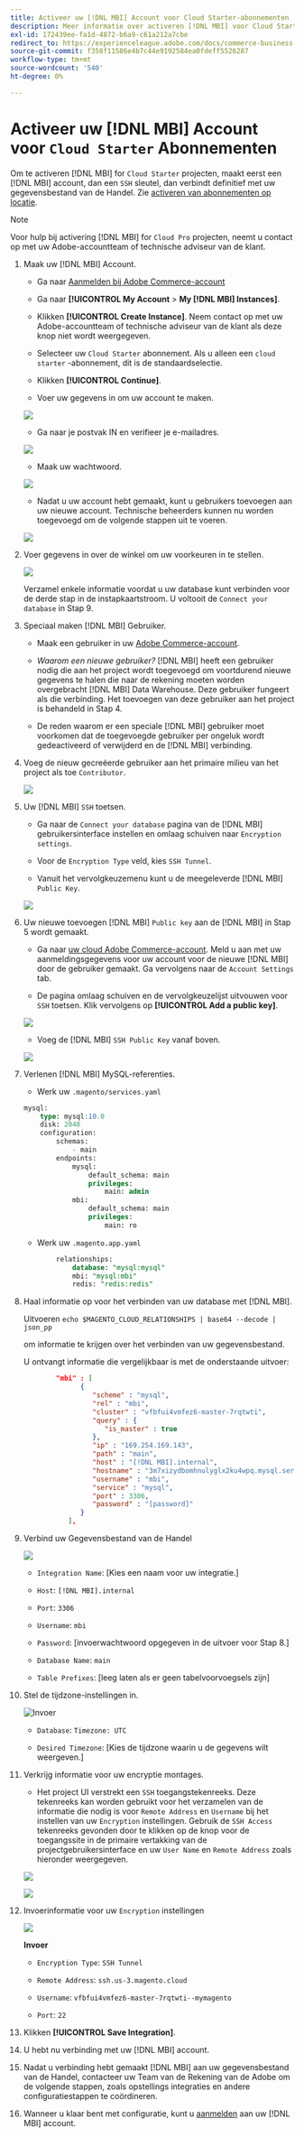 ```yaml
---
title: Activeer uw [!DNL MBI] Account voor Cloud Starter-abonnementen
description: Meer informatie over activeren [!DNL MBI] voor Cloud Starter-projecten.
exl-id: 172439ee-fa1d-4872-b6a9-c61a212a7cbe
redirect_to: https://experienceleague.adobe.com/docs/commerce-business-intelligence/mbi/start/onpremise-activation.html
source-git-commit: f358f11586e4b7c44e9192584ea0fdeff5526287
workflow-type: tm+mt
source-wordcount: '540'
ht-degree: 0%

---
```


# Activeer uw [!DNL MBI] Account voor `Cloud Starter` Abonnementen

Om te activeren [!DNL MBI] for `Cloud Starter` projecten, maakt eerst een [!DNL MBI] account, dan een `SSH` sleutel, dan verbindt definitief met uw gegevensbestand van de Handel. Zie [activeren van abonnementen op locatie](../getting-started/onpremise-activation.md).

>[!NOTE]
>
>Voor hulp bij activering [!DNL MBI] for `Cloud Pro` projecten, neemt u contact op met uw Adobe-accountteam of technische adviseur van de klant.

1. Maak uw [!DNL MBI] Account.

   - Ga naar [Aanmelden bij Adobe Commerce-account](https://account.magento.com/customer/account/login)

   - Ga naar **[!UICONTROL My Account** > **My [!DNL MBI] Instances]**.

   - Klikken **[!UICONTROL Create Instance]**. Neem contact op met uw Adobe-accountteam of technische adviseur van de klant als deze knop niet wordt weergegeven.

   - Selecteer uw `Cloud Starter` abonnement. Als u alleen een `cloud starter` -abonnement, dit is de standaardselectie.

   - Klikken **[!UICONTROL Continue]**.

   - Voer uw gegevens in om uw account te maken.

   ![](../assets/create-account-2.png)

   - Ga naar je postvak IN en verifieer je e-mailadres.

   ![](../assets/create-account-3.png)

   - Maak uw wachtwoord.

   ![](../assets/create-account-4.png)

   - Nadat u uw account hebt gemaakt, kunt u gebruikers toevoegen aan uw nieuwe account. Technische beheerders kunnen nu worden toegevoegd om de volgende stappen uit te voeren.

   ![](../assets/create-account-5.png)

1. Voer gegevens in over de winkel om uw voorkeuren in te stellen.

   ![](../assets/create-account-6.png)

   Verzamel enkele informatie voordat u uw database kunt verbinden voor de derde stap in de instapkaartstroom. U voltooit de `Connect your database` in Stap 9.

1. Speciaal maken [!DNL MBI] Gebruiker.

   - Maak een gebruiker in uw [Adobe Commerce-account](https://account.magento.com/customer/account/login).

   - _Waarom een nieuwe gebruiker?_ [!DNL MBI] heeft een gebruiker nodig die aan het project wordt toegevoegd om voortdurend nieuwe gegevens te halen die naar de rekening moeten worden overgebracht [!DNL MBI] Data Warehouse. Deze gebruiker fungeert als die verbinding. Het toevoegen van deze gebruiker aan het project is behandeld in Stap 4.

   - De reden waarom er een speciale [!DNL MBI] gebruiker moet voorkomen dat de toegevoegde gebruiker per ongeluk wordt gedeactiveerd of verwijderd en de [!DNL MBI] verbinding.

1. Voeg de nieuw gecreëerde gebruiker aan het primaire milieu van het project als toe `Contributor`.

   ![](../assets/create-account-7.png)

1. Uw [!DNL MBI] `SSH` toetsen.

   - Ga naar de `Connect your database` pagina van de [!DNL MBI] gebruikersinterface instellen en omlaag schuiven naar `Encryption settings`.

   - Voor de `Encryption Type` veld, kies `SSH Tunnel`.

   - Vanuit het vervolgkeuzemenu kunt u de meegeleverde [!DNL MBI] `Public Key`.

   ![](../assets/create-account-8.png)

1. Uw nieuwe toevoegen [!DNL MBI] `Public key` aan de [!DNL MBI] in Stap 5 wordt gemaakt.

   - Ga naar [uw cloud Adobe Commerce-account](https://account.magento.com/cloud/customer/login/). Meld u aan met uw aanmeldingsgegevens voor uw account voor de nieuwe [!DNL MBI] door de gebruiker gemaakt. Ga vervolgens naar de `Account Settings` tab.

   - De pagina omlaag schuiven en de vervolgkeuzelijst uitvouwen voor `SSH` toetsen. Klik vervolgens op **[!UICONTROL Add a public key]**.

   ![](../assets/create-account-9.png)

   - Voeg de [!DNL MBI] `SSH Public Key` vanaf boven.

   ![](../assets/create-account-10.png)

1. Verlenen [!DNL MBI] MySQL-referenties.

   - Werk uw `.magento/services.yaml`

   ```sql
   mysql:
       type: mysql:10.0
       disk: 2048
       configuration:
           schemas:
               - main
           endpoints:
               mysql:
                   default_schema: main
                   privileges:
                       main: admin
               mbi:
                   default_schema: main
                   privileges:
                       main: ro
   ```

   - Werk uw `.magento.app.yaml`

   ```sql
           relationships:
               database: "mysql:mysql"
               mbi: "mysql:mbi"
               redis: "redis:redis"
   ```

1. Haal informatie op voor het verbinden van uw database met [!DNL MBI].

   Uitvoeren
   `echo $MAGENTO_CLOUD_RELATIONSHIPS | base64 --decode | json_pp`

   om informatie te krijgen over het verbinden van uw gegevensbestand.

   U ontvangt informatie die vergelijkbaar is met de onderstaande uitvoer:

   ```json
           "mbi" : [
                 {
                    "scheme" : "mysql",
                    "rel" : "mbi",
                    "cluster" : "vfbfui4vmfez6-master-7rqtwti",
                    "query" : {
                       "is_master" : true
                    },
                    "ip" : "169.254.169.143",
                    "path" : "main",
                    "host" : "[!DNL MBI].internal",
                    "hostname" : "3m7xizydbomhnulyglx2ku4wpq.mysql.service._.magentosite.cloud",
                    "username" : "mbi",
                    "service" : "mysql",
                    "port" : 3306,
                    "password" : "[password]"
                 }
              ],
   ```

1. Verbind uw Gegevensbestand van de Handel

   ![](../assets/create-account-11.png)

   - `Integration Name`: [Kies een naam voor uw integratie.]

   - `Host`: `[!DNL MBI].internal`

   - `Port`: `3306`

   - `Username`: `mbi`

   - `Password`: [invoerwachtwoord opgegeven in de uitvoer voor Stap 8.]

   - `Database Name`: `main`

   - `Table Prefixes`: [leeg laten als er geen tabelvoorvoegsels zijn]

1. Stel de tijdzone-instellingen in.

   ![Invoer](../assets/create-account-12.png)

   - `Database`: `Timezone: UTC`

   - `Desired Timezone`: [Kies de tijdzone waarin u de gegevens wilt weergeven.]

1. Verkrijg informatie voor uw encryptie montages.

   - Het project UI verstrekt een `SSH` toegangstekenreeks. Deze tekenreeks kan worden gebruikt voor het verzamelen van de informatie die nodig is voor `Remote Address` en `Username` bij het instellen van uw `Encryption` instellingen. Gebruik de `SSH Access` tekenreeks gevonden door te klikken op de knop voor de toegangssite in de primaire vertakking van de projectgebruikersinterface en uw `User Name` en `Remote Address` zoals hieronder weergegeven.

   ![](../assets/create-account-13.png)

   ![](../assets/create-account-14.png)

1. Invoerinformatie voor uw `Encryption` instellingen

   ![](../assets/create-account-15.png)

   **Invoer**

   - `Encryption Type`: `SSH Tunnel`

   - `Remote Address`: `ssh.us-3.magento.cloud`

   - `Username`: `vfbfui4vmfez6-master-7rqtwti--mymagento`

   - `Port`: `22`

1. Klikken **[!UICONTROL Save Integration]**.

1. U hebt nu verbinding met uw [!DNL MBI] account.

1. Nadat u verbinding hebt gemaakt [!DNL MBI] aan uw gegevensbestand van de Handel, contacteer uw Team van de Rekening van de Adobe om de volgende stappen, zoals opstellings integraties en andere configuratiestappen te coördineren.

1. Wanneer u klaar bent met configuratie, kunt u [aanmelden](../getting-started/sign-in.md) aan uw [!DNL MBI] account.
